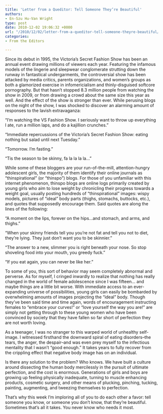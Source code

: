```yaml
---
title: 'Letter from a Queditor: Tell Someone They’re Beautiful'
authors:
- En-Szu Hu-Van Wright
type: post
date: 2010-12-02 19:06:32 +0000
url: "/2010/12/02/letter-from-a-queditor-tell-someone-theyre-beautiful/"
categories:
- From the Editors

---
```

Since its debut in 1995, the Victoria&#8217;s Secret Fashion Show has been an annual event drawing millions of viewers each year. Featuring the infamous models of the lingerie and sleepwear conglomerate strutting down the runway in fantastical undergarments, the controversial show has been attacked by media critics, parents organizations, and women&#8217;s groups as both a glamorized exercise in infomericialism and thinly-disguised softcore pornography. But that hasn&#8217;t stopped 8.3 million people from watching the show in 2009, or from drawing a crowd about the same size this year as well. And the effect of the show is stronger than ever. While perusing blogs on the night of the show, I was shocked to discover an alarming amount of responses to the lavish extravaganza:

&#8220;I&#8217;m watching the VS Fashion Show. I seriously want to throw up everything I ate, run a million laps, and do a kajillion crunches.&#8221;

&#8220;Immediate repercussions of the Victoria&#8217;s Secret Fashion Show: eating nothing but salad until next Tuesday.&#8221;

&#8220;Tomorrow. I&#8217;m fasting.”

&#8220;Tis the season to be skinny, fa la la la la&#8230;&#8221;

While some of these bloggers are your run-of-the-mill, attention-hungry adolescent girls, the majority of them identify their online journals as &#8220;thinspirational&#8221; (or &#8220;thinspo&#8221;) blogs. For those of you unfamiliar with this internet phenomenon, thinspo blogs are online logs primarily created by young girls who aim to lose weight by chronicling their progress towards a weight goal, usually posting hundreds of &#8220;thinspirational&#8221; images: wispy models, pictures of &#8220;ideal&#8221; body parts (thighs, stomachs, buttocks, etc.), and quotes that supposedly encourage them. Said quotes are along the lines of the following:

&#8220;A moment on the lips, forever on the hips&#8230;and stomach, and arms, and thighs.&#8221;

&#8220;When your skinny friends tell you you&#8217;re not fat and tell you not to diet, they&#8217;re lying. They just don&#8217;t want you to be skinnier.&#8221;

&#8220;The answer to a new, slimmer you is right beneath your nose. So stop shoveling food into your mouth, you greedy fuck.”

&#8220;If you eat again, you can never be like her.&#8221;

To some of you, this sort of behavior may seem completely abnormal and perverse. As for myself, I cringed inwardly to realize that nothing has really changed in the world of female adolescence since I was fifteen&#8230; and maybe things are a little bit worse. With immediate access to an ever-expanding universe of possibilities, young girls can easily be bombarded by overwhelming amounts of images projecting the “ideal” body. Though they’ve been said time and time again, words of encouragement instructing females to “embrace your curves!” or “love yourself the way you are!” are simply not getting through to these young women who have been convinced by society that they have fallen so far short of perfection they are not worth loving.

As a teenager, I was no stranger to this warped world of unhealthy self-image. I witnessed firsthand the downward spiral of eating disorders–the tears, the anger, the despair–and was even prey myself to the infectious mentality that I wasn’t “good enough.” It takes years to fully recover from the crippling effect that negative body image has on an individual.

Is there any solution to the problem? Who knows. We have built a culture around dissecting the human body mercilessly in the pursuit of ultimate perfection, and the cost is enormous. Generations of girls and boys are growing up feeling physically inadequate, turning to muscle enhancing products, cosmetic surgery, and other means of plucking, pinching, tucking, painting, augmenting, and tweezing themselves to perfection.

That’s why this week I’m imploring all of you to do each other a favor: tell someone you know, or someone you don’t know, that they’re beautiful. Sometimes that’s all it takes. You never know who needs it most.